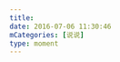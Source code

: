 ```yaml
---
title: 
date: 2016-07-06 11:30:46
mCategories: [说说]
type: moment
---
```


<div id="pics-20160706113046"></div>

<script src="/lib/moment/pics.js"></script>
<script>
var data = [
    {"link": "2016-07-06_112335.mp4", "type": "video"}
];
picsRender(data, "pics-20160706113046");
</script>
